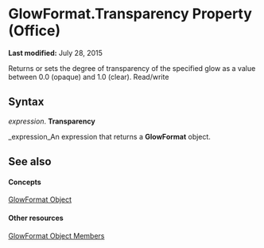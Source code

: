
# GlowFormat.Transparency Property (Office)

 **Last modified:** July 28, 2015

Returns or sets the degree of transparency of the specified glow as a value between 0.0 (opaque) and 1.0 (clear). Read/write

## Syntax

 _expression_. **Transparency**

 _expression_An expression that returns a  **GlowFormat** object.


## See also


#### Concepts


 [GlowFormat Object](b89e2245-e3a4-4a8c-cd4f-86396ad71a5b.md)
#### Other resources


 [GlowFormat Object Members](8d12e270-0b8b-930b-9c74-694b02a3a228.md)
